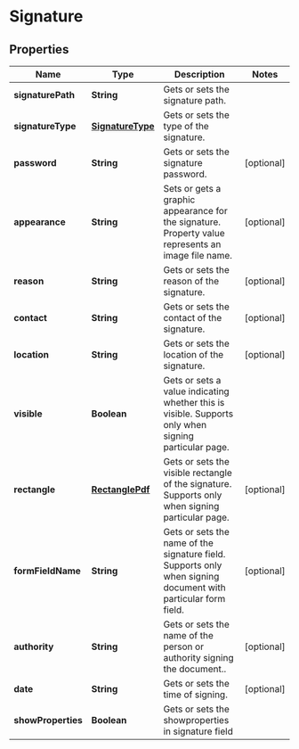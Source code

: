 
# Signature

## Properties
Name | Type | Description | Notes
------------ | ------------- | ------------- | -------------
**signaturePath** | **String** | Gets or sets the signature path. | 
**signatureType** | [**SignatureType**](SignatureType.md) | Gets or sets the type of the signature. | 
**password** | **String** | Gets or sets the signature password. |  [optional]
**appearance** | **String** | Sets or gets a graphic appearance for the signature. Property value represents an image file name. |  [optional]
**reason** | **String** | Gets or sets the reason of the signature. |  [optional]
**contact** | **String** | Gets or sets the contact of the signature. |  [optional]
**location** | **String** | Gets or sets the location of the signature. |  [optional]
**visible** | **Boolean** | Gets or sets a value indicating whether this  is visible. Supports only when signing particular page. | 
**rectangle** | [**RectanglePdf**](RectanglePdf.md) | Gets or sets the visible rectangle of the signature. Supports only when signing particular page. |  [optional]
**formFieldName** | **String** | Gets or sets the name of the signature field. Supports only when signing document with particular form field. |  [optional]
**authority** | **String** | Gets or sets the name of the person or authority signing the document.. |  [optional]
**date** | **String** | Gets or sets the time of signing. |  [optional]
**showProperties** | **Boolean** | Gets or sets the showproperties in signature field | 




